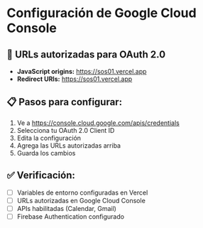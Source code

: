 # Configuración de Google Cloud Console

## 🔗 URLs autorizadas para OAuth 2.0
- **JavaScript origins:** https://sos01.vercel.app
- **Redirect URIs:** https://sos01.vercel.app

## 📋 Pasos para configurar:
1. Ve a https://console.cloud.google.com/apis/credentials
2. Selecciona tu OAuth 2.0 Client ID
3. Edita la configuración
4. Agrega las URLs autorizadas arriba
5. Guarda los cambios

## ✅ Verificación:
- [ ] Variables de entorno configuradas en Vercel
- [ ] URLs autorizadas en Google Cloud Console
- [ ] APIs habilitadas (Calendar, Gmail)
- [ ] Firebase Authentication configurado
